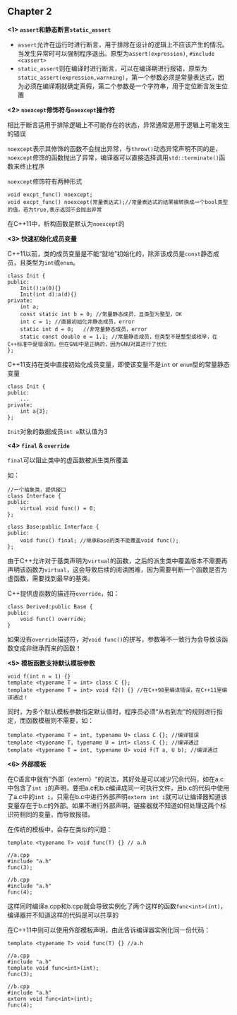 ## Chapter 2

**<1> `assert`和静态断言`static_assert`**

* `assert`允许在运行时进行断言，用于排除在设计的逻辑上不应该产生的情况。当发生异常时可以强制程序退出。原型为`assert(expression)`, `#include <cassert>`
* `static_assert`则在编译时进行断言，可以在编译期进行报错，原型为`static_assert(expression,warnning)`，第一个参数必须是常量表达式，因为必须在编译期就确定真假，第二个参数是一个字符串，用于定位断言发生位置

**<2> `noexcept`修饰符与`noexcept`操作符**

相比于断言适用于排除逻辑上不可能存在的状态，异常通常是用于逻辑上可能发生的错误

`noexcept`表示其修饰的函数不会抛出异常，与`throw()`动态异常声明不同的是，`noexcept`修饰的函数抛出了异常，编译器可以直接选择调用`std::terminate()`函数来终止程序

`noexcept`修饰符有两种形式

	void excpt_func() noexcept;
	void excpt_func() noexcept(常量表达式);//常量表达式的结果被转换成一个bool类型的值，若为true,表示返回不会抛出异常

在C++11中，析构函数是默认为`noexcept`的

**<3> 快速初始化成员变量**

C++11以前，类的成员变量是不能“就地”初始化的，除非该成员是`const`静态成员，且类型为`int`或`enum`。

	class Init {
	public:
		Init():a(0){}
		Init(int d):a(d){}
	private:
		int a;
		const static int b = 0; //常量静态成员，且类型为整型，OK
		int c = 1; //直接初始化非静态成员，error
		static int d = 0;	//非常量静态成员，error
		static const double e = 1.1; //常量静态成员，但类型不是整型或枚举，在C++标准中是错误的。但在GNU中是正确的，因为GNU对其进行了优化
	};

C++11支持在类中直接初始化成员变量，即使该变量不是`int` or `enum`型的常量静态变量

	class Init {
	public:
		...
	private:
		int a{3};
	};

`Init`对象的数据成员`int a`默认值为3

**<4> `final` & `override`**

`final`可以阻止类中的虚函数被派生类所覆盖

如：
	
	//一个抽象类，提供接口
	class Interface {
	public:
		virtual void func() = 0;
	};
	
	class Base:public Interface {
	public:
		void func() final; //继承Base的类不能覆盖void func();
	};

由于C++允许对于基类声明为`virtual`的函数，之后的派生类中覆盖版本不需要再声明该函数为`virtual`，这会导致后续的阅读困难，因为需要判断一个函数是否为虚函数，需要找到最早的基类。

C++提供虚函数的描述符`override`，如：

	class Derived:public Base {
	public:
		void func() override;
	}

如果没有`override`描述符，对`void func()`的拼写，参数等不一致行为会导致该函数变成非继承而来的函数！

**<5> 模板函数支持默认模板参数**

	void f(int n = 1) {}
	template <typename T = int> class C {};
	template <typename T = int> void f2() {} //在C++98里编译错误，在C++11里编译通过！

同时，为多个默认模板参数指定默认值时，程序员必须“从右到左“的规则进行指定，而函数模板则不需要，如：
	
	template <typename T = int, typename U> class C {}; //编译错误
	template <typename T, typename U = int> class C {}; //编译通过
	template <typename T = int, typename U> void f(T a, U b); //编译通过

**<6> 外部模板**

在C语言中就有“外部（extern）“的说法，其好处是可以减少冗余代码，如在a.c中包含了`int i`的声明，要把a.c和b.c编译成同一可执行文件，且b.c的代码中使用了a.c中的`int i`，只需在b.c中进行外部声明`extern int i`就可以让编译器知道该变量存在于b.c的外部。如果不进行外部声明，链接器就不知道如何处理这两个标识符相同的变量，而导致报错。

在传统的模板中，会存在类似的问题：

	template <typename T> void func(T) {} // a.h
	
	//a.cpp
	#include "a.h"
	func(3);

	//b.cpp
	#include "a.h"
	func(4);

这样同时编译a.cpp和b.cpp就会导致实例化了两个这样的函数`func<int>(int)`，编译器并不知道这样的代码是可以共享的

在C++11中则可以使用外部模板声明，由此告诉编译器实例化同一份代码：

	template <typename T> void func(T) {} //a.h
	
	//a.cpp
	#include "a.h"
	template void func<int>(int);
	func(3);
	
	//b.cpp
	#include "a.h"
	extern void func<int>(int);
	func(4);
